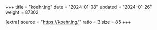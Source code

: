 +++
title = "koehr.ing"
date = "2024-01-08"
updated = "2024-01-26"
weight = 87302

[extra]
source = "https://koehr.ing/"
ratio = 3
size = 85
+++
